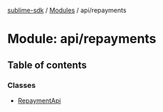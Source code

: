 [sublime-sdk](../README.md) / [Modules](../modules.md) / api/repayments

# Module: api/repayments

## Table of contents

### Classes

- [RepaymentApi](../classes/api_repayments.RepaymentApi.md)
